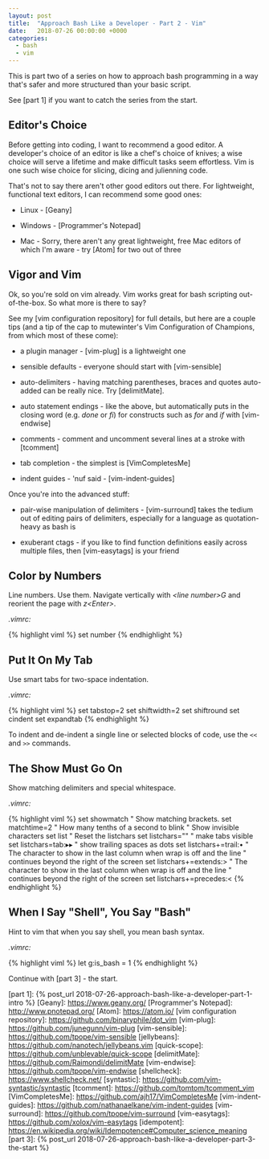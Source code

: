 ```yaml
---
layout: post
title:  "Approach Bash Like a Developer - Part 2 - Vim"
date:   2018-07-26 00:00:00 +0000
categories:
  - bash
  - vim
---
```


This is part two of a series on how to approach bash programming in a
way that's safer and more structured than your basic script.

See [part 1] if you want to catch the series from the start.

Editor's Choice
---------------

Before getting into coding, I want to recommend a good editor. A
developer's choice of an editor is like a chef's choice of knives; a
wise choice will serve a lifetime and make difficult tasks seem
effortless. Vim is one such wise choice for slicing, dicing and
julienning code.

That's not to say there aren't other good editors out there. For
lightweight, functional text editors, I can recommend some good ones:

-   Linux - [Geany]

-   Windows - [Programmer's Notepad]

-   Mac - Sorry, there aren't any great lightweight, free Mac editors of
    which I'm aware - try [Atom] for two out of three

Vigor and Vim
-------------

Ok, so you're sold on vim already. Vim works great for bash scripting
out-of-the-box. So what more is there to say?

See my [vim configuration repository] for full details, but here are a
couple tips (and a tip of the cap to mutewinter's Vim Configuration of
Champions, from which most of these come):

-   a plugin manager - [vim-plug] is a lightweight one

-   sensible defaults - everyone should start with [vim-sensible]

-   auto-delimiters - having matching parentheses, braces and quotes
    auto-added can be really nice. Try [delimitMate].

-   auto statement endings - like the above, but automatically puts
    in the closing word (e.g. *done* or *fi*) for constructs such as
    *for* and *if* with [vim-endwise]

-   comments - comment and uncomment several lines at a stroke with
    [tcomment]

-   tab completion - the simplest is [VimCompletesMe]

-   indent guides - 'nuf said - [vim-indent-guides]

Once you're into the advanced stuff:

-   pair-wise manipulation of delimiters - [vim-surround] takes the
    tedium out of editing pairs of delimiters, especially for a language
    as quotation-heavy as bash is

-   exuberant ctags - if you like to find function definitions easily
    across multiple files, then [vim-easytags] is your friend

Color by Numbers
----------------

Line numbers. Use them.  Navigate vertically with *\<line number\>G* and
reorient the page with *z\<Enter\>*.

*.vimrc:*

{% highlight viml %}
set number
{% endhighlight %}

Put It On My Tab
----------------

Use smart tabs for two-space indentation.

*.vimrc:*

{% highlight viml %}
set tabstop=2
set shiftwidth=2
set shiftround
set cindent
set expandtab
{% endhighlight %}

To indent and de-indent a single line or selected blocks of code, use
the `<<` and `>>` commands.

The Show Must Go On
-------------------

Show matching delimiters and special whitespace.

*.vimrc:*

{% highlight viml %}
set showmatch   " Show matching brackets.
set matchtime=2 " How many tenths of a second to blink
" Show invisible characters
set list
" Reset the listchars
set listchars=""
" make tabs visible
set listchars=tab:▸▸
" show trailing spaces as dots
set listchars+=trail:•
" The character to show in the last column when wrap is off and the line
" continues beyond the right of the screen
set listchars+=extends:>
" The character to show in the last column when wrap is off and the line
" continues beyond the right of the screen
set listchars+=precedes:<
{% endhighlight %}

When I Say "Shell", You Say "Bash"
----------------------------------

Hint to vim that when you say shell, you mean bash syntax.

*.vimrc:*

{% highlight viml %}
let g:is_bash = 1
{% endhighlight %}

Continue with [part 3] - the start.

  [part 1]:                       {% post_url 2018-07-26-approach-bash-like-a-developer-part-1-intro %}
  [Geany]:                        https://www.geany.org/
  [Programmer's Notepad]:         http://www.pnotepad.org/
  [Atom]:                         https://atom.io/
  [vim configuration repository]: https://github.com/binaryphile/dot_vim
  [vim-plug]:                     https://github.com/junegunn/vim-plug
  [vim-sensible]:                 https://github.com/tpope/vim-sensible
  [jellybeans]:                   https://github.com/nanotech/jellybeans.vim
  [quick-scope]:                  https://github.com/unblevable/quick-scope
  [delimitMate]:                  https://github.com/Raimondi/delimitMate
  [vim-endwise]:                  https://github.com/tpope/vim-endwise
  [shellcheck]:                   https://www.shellcheck.net/
  [syntastic]:                    https://github.com/vim-syntastic/syntastic
  [tcomment]:                     https://github.com/tomtom/tcomment_vim
  [VimCompletesMe]:               https://github.com/ajh17/VimCompletesMe
  [vim-indent-guides]:            https://github.com/nathanaelkane/vim-indent-guides
  [vim-surround]:                 https://github.com/tpope/vim-surround
  [vim-easytags]:                 https://github.com/xolox/vim-easytags
  [idempotent]:                   https://en.wikipedia.org/wiki/Idempotence#Computer_science_meaning
  [part 3]:                       {% post_url 2018-07-26-approach-bash-like-a-developer-part-3-the-start %}
